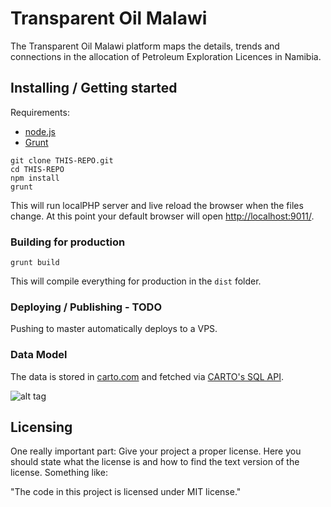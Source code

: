 # Transparent Oil Malawi

The Transparent Oil Malawi platform maps the details, trends and connections in the allocation of Petroleum Exploration Licences in Namibia.

## Installing / Getting started

Requirements:

* [node.js](https://nodejs.org/en/)
* [Grunt](http://gruntjs.com/getting-started)

```shell
git clone THIS-REPO.git
cd THIS-REPO
npm install
grunt
```

This will run localPHP server and live reload the browser when the files change. At this point your default browser will open [http://localhost:9011/](http://localhost:9011/).

### Building for production

```shell
grunt build
```

This will compile everything for production in the `dist` folder.


### Deploying / Publishing - TODO

Pushing to master automatically deploys to a VPS.

### Data Model
The data is stored in [carto.com](http://carto.com) and fetched via [CARTO's SQL API](https://carto.com/docs/carto-engine/sql-api/).

![alt tag](images/data-model.png "The data model.")


## Licensing

One really important part: Give your project a proper license. Here you should
state what the license is and how to find the text version of the license.
Something like:

"The code in this project is licensed under MIT license."
